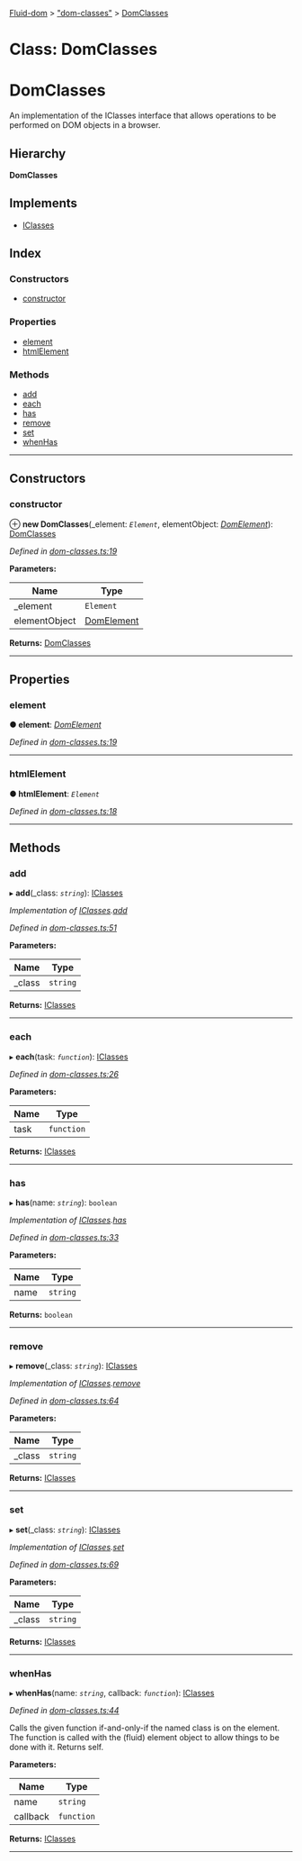 [Fluid-dom](../README.md) > ["dom-classes"](../modules/_dom_classes_.md) > [DomClasses](../classes/_dom_classes_.domclasses.md)

# Class: DomClasses

DomClasses
==========

An implementation of the IClasses interface that allows operations to be performed on DOM objects in a browser.

## Hierarchy

**DomClasses**

## Implements

* [IClasses](../interfaces/_i_classes_.iclasses.md)

## Index

### Constructors

* [constructor](_dom_classes_.domclasses.md#constructor)

### Properties

* [element](_dom_classes_.domclasses.md#element)
* [htmlElement](_dom_classes_.domclasses.md#htmlelement)

### Methods

* [add](_dom_classes_.domclasses.md#add)
* [each](_dom_classes_.domclasses.md#each)
* [has](_dom_classes_.domclasses.md#has)
* [remove](_dom_classes_.domclasses.md#remove)
* [set](_dom_classes_.domclasses.md#set)
* [whenHas](_dom_classes_.domclasses.md#whenhas)

---

## Constructors

<a id="constructor"></a>

###  constructor

⊕ **new DomClasses**(_element: *`Element`*, elementObject: *[DomElement](_dom_element_.domelement.md)*): [DomClasses](_dom_classes_.domclasses.md)

*Defined in [dom-classes.ts:19](https://github.com/WazzaMo/fluid-dom/blob/0ae4ee4/src/dom-classes.ts#L19)*

**Parameters:**

| Name | Type |
| ------ | ------ |
| _element | `Element` |
| elementObject | [DomElement](_dom_element_.domelement.md) |

**Returns:** [DomClasses](_dom_classes_.domclasses.md)

___

## Properties

<a id="element"></a>

###  element

**● element**: *[DomElement](_dom_element_.domelement.md)*

*Defined in [dom-classes.ts:19](https://github.com/WazzaMo/fluid-dom/blob/0ae4ee4/src/dom-classes.ts#L19)*

___
<a id="htmlelement"></a>

###  htmlElement

**● htmlElement**: *`Element`*

*Defined in [dom-classes.ts:18](https://github.com/WazzaMo/fluid-dom/blob/0ae4ee4/src/dom-classes.ts#L18)*

___

## Methods

<a id="add"></a>

###  add

▸ **add**(_class: *`string`*): [IClasses](../interfaces/_i_classes_.iclasses.md)

*Implementation of [IClasses](../interfaces/_i_classes_.iclasses.md).[add](../interfaces/_i_classes_.iclasses.md#add)*

*Defined in [dom-classes.ts:51](https://github.com/WazzaMo/fluid-dom/blob/0ae4ee4/src/dom-classes.ts#L51)*

**Parameters:**

| Name | Type |
| ------ | ------ |
| _class | `string` |

**Returns:** [IClasses](../interfaces/_i_classes_.iclasses.md)

___
<a id="each"></a>

###  each

▸ **each**(task: *`function`*): [IClasses](../interfaces/_i_classes_.iclasses.md)

*Defined in [dom-classes.ts:26](https://github.com/WazzaMo/fluid-dom/blob/0ae4ee4/src/dom-classes.ts#L26)*

**Parameters:**

| Name | Type |
| ------ | ------ |
| task | `function` |

**Returns:** [IClasses](../interfaces/_i_classes_.iclasses.md)

___
<a id="has"></a>

###  has

▸ **has**(name: *`string`*): `boolean`

*Implementation of [IClasses](../interfaces/_i_classes_.iclasses.md).[has](../interfaces/_i_classes_.iclasses.md#has)*

*Defined in [dom-classes.ts:33](https://github.com/WazzaMo/fluid-dom/blob/0ae4ee4/src/dom-classes.ts#L33)*

**Parameters:**

| Name | Type |
| ------ | ------ |
| name | `string` |

**Returns:** `boolean`

___
<a id="remove"></a>

###  remove

▸ **remove**(_class: *`string`*): [IClasses](../interfaces/_i_classes_.iclasses.md)

*Implementation of [IClasses](../interfaces/_i_classes_.iclasses.md).[remove](../interfaces/_i_classes_.iclasses.md#remove)*

*Defined in [dom-classes.ts:64](https://github.com/WazzaMo/fluid-dom/blob/0ae4ee4/src/dom-classes.ts#L64)*

**Parameters:**

| Name | Type |
| ------ | ------ |
| _class | `string` |

**Returns:** [IClasses](../interfaces/_i_classes_.iclasses.md)

___
<a id="set"></a>

###  set

▸ **set**(_class: *`string`*): [IClasses](../interfaces/_i_classes_.iclasses.md)

*Implementation of [IClasses](../interfaces/_i_classes_.iclasses.md).[set](../interfaces/_i_classes_.iclasses.md#set)*

*Defined in [dom-classes.ts:69](https://github.com/WazzaMo/fluid-dom/blob/0ae4ee4/src/dom-classes.ts#L69)*

**Parameters:**

| Name | Type |
| ------ | ------ |
| _class | `string` |

**Returns:** [IClasses](../interfaces/_i_classes_.iclasses.md)

___
<a id="whenhas"></a>

###  whenHas

▸ **whenHas**(name: *`string`*, callback: *`function`*): [IClasses](../interfaces/_i_classes_.iclasses.md)

*Defined in [dom-classes.ts:44](https://github.com/WazzaMo/fluid-dom/blob/0ae4ee4/src/dom-classes.ts#L44)*

Calls the given function if-and-only-if the named class is on the element. The function is called with the (fluid) element object to allow things to be done with it. Returns self.

**Parameters:**

| Name | Type |
| ------ | ------ |
| name | `string` |
| callback | `function` |

**Returns:** [IClasses](../interfaces/_i_classes_.iclasses.md)

___

